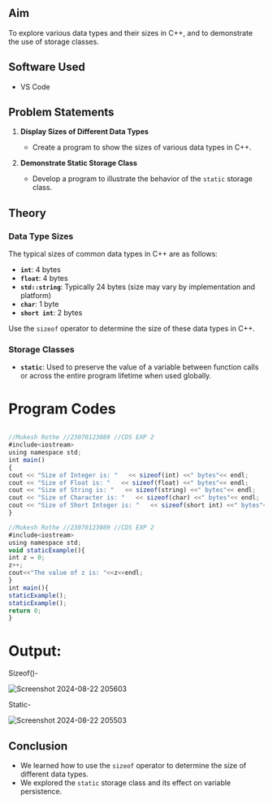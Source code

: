
## Aim
To explore various data types and their sizes in C++, and to demonstrate the use of storage classes.

## Software Used
- VS Code

## Problem Statements

1. **Display Sizes of Different Data Types**
   - Create a program to show the sizes of various data types in C++.

2. **Demonstrate Static Storage Class**
   - Develop a program to illustrate the behavior of the `static` storage class.

## Theory

### Data Type Sizes

The typical sizes of common data types in C++ are as follows:

- **`int`**: 4 bytes
- **`float`**: 4 bytes
- **`std::string`**: Typically 24 bytes (size may vary by implementation and platform)
- **`char`**: 1 byte
- **`short int`**: 2 bytes

Use the `sizeof` operator to determine the size of these data types in C++.

### Storage Classes

- **`static`**: Used to preserve the value of a variable between function calls or across the entire program lifetime when used globally.

# Program Codes

```javascript

//Mukesh Rothe //23070123089 //CDS EXP 2
#include<iostream>
using namespace std;
int main()
{ 
cout << "Size of Integer is: "   << sizeof(int) <<" bytes"<< endl;
cout << "Size of Float is: "   << sizeof(float) <<" bytes"<< endl;
cout << "Size of String is: "   << sizeof(string) <<" bytes"<< endl;
cout << "Size of Character is: "   << sizeof(char) <<" bytes"<< endl;
cout << "Size of Short Integer is: "   << sizeof(short int) <<" bytes"<< endl;
}

//Mukesh Rothe //23070123089 //CDS EXP 2
#include<iostream>
using namespace std;
void staticExample(){
int z = 0;
z++;
cout<<"The value of z is: "<<z<<endl;
}
int main(){
staticExample();
staticExample();
return 0;
}
```
# Output:
Sizeof()-

![Screenshot 2024-08-22 205603](https://github.com/user-attachments/assets/e3e000ed-9cbf-4bdd-90e0-cc4919299feb)

Static-

![Screenshot 2024-08-22 205503](https://github.com/user-attachments/assets/cdefbe29-95a7-45ab-b8cc-95e120983a24)

## Conclusion

- We learned how to use the `sizeof` operator to determine the size of different data types.
- We explored the `static` storage class and its effect on variable persistence.


